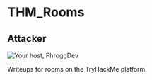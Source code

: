 # THM_Rooms

## Attacker
![Your host, PhroggDev]( <img src="https://tryhackme-badges.s3.amazonaws.com/PhroggDev.png" alt="TryHackMe">)  

Writeups for rooms on the TryHackMe platform  
